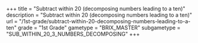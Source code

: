 +++
title = "Subtract within 20 (decomposing numbers leading to a ten)"
description = "Subtract within 20 (decomposing numbers leading to a ten)"
url = "/1st-grade/subtract-within-20-decomposing-numbers-leading-to-a-ten"
grade = "1st Grade"
gametype = "BRIX_MASTER"
subgametype = "SUB_WITHIN_20_3_NUMBERS_DECOMPOSING"
+++